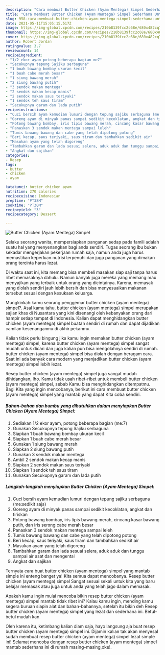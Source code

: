 ```yaml
---
description: "Cara membuat Butter Chicken (Ayam Mentega) Simpel Sederhana Untuk Jualan"
title: "Cara membuat Butter Chicken (Ayam Mentega) Simpel Sederhana Untuk Jualan"
slug: 958-cara-membuat-butter-chicken-ayam-mentega-simpel-sederhana-untuk-jualan
date: 2021-05-11T15:05:15.517Z
image: https://img-global.cpcdn.com/recipes/210b8139fcc2c68e/680x482cq70/butter-chicken-ayam-mentega-simpel-foto-resep-utama.jpg
thumbnail: https://img-global.cpcdn.com/recipes/210b8139fcc2c68e/680x482cq70/butter-chicken-ayam-mentega-simpel-foto-resep-utama.jpg
cover: https://img-global.cpcdn.com/recipes/210b8139fcc2c68e/680x482cq70/butter-chicken-ayam-mentega-simpel-foto-resep-utama.jpg
author: Robert Jordan
ratingvalue: 3.7
reviewcount: 14
recipeingredient:
- "1/2 ekor ayam potong beberapa bagian me7"
- "Secukupnya tepung Sajiku serbaguna"
- "1 buah bawang bombay ukuran kecil"
- "1 buah cabe merah besar"
- "1 siung bawang merah"
- "2 siung bawang putih"
- "3 sendok makan mentega"
- "2 sendok makan kecap manis"
- "2 sendok makan saus teriyaki"
- "1 sendok teh saus tiram"
- "Secukupnya garam dan lada putih"
recipeinstructions:
- "Cuci bersih ayam kemudian lumuri dengan tepung sajiku serbaguna (me:sedikit saja)"
- "Goreng ayam di minyak panas sampai sedikit kecoklatan, angkat dan tiriskan"
- "Potong bawang bombay, iris tipis bawang merah, cincang kasar bawang putih, dan iris serong cabe merah besar"
- "Panaskan 3 sendok makan mentega sampai leleh"
- "Tumis bawang bawang dan cabe yang telah dipotong potong"
- "Beri kecap, saus teriyaki, saus tiram dan tambahkan sedikit air"
- "Masukan ayam yang telah digoreng"
- "Tambahkan garam dan lada sesuai selera, aduk aduk dan tunggu sampai air asat dan mengental"
- "Angkat dan sajikan"
categories:
- Resep
tags:
- butter
- chicken
- ayam

katakunci: butter chicken ayam 
nutrition: 270 calories
recipecuisine: Indonesian
preptime: "PT38M"
cooktime: "PT30M"
recipeyield: "3"
recipecategory: Dessert

---
```



![Butter Chicken (Ayam Mentega) Simpel](https://img-global.cpcdn.com/recipes/210b8139fcc2c68e/680x482cq70/butter-chicken-ayam-mentega-simpel-foto-resep-utama.jpg)

Selaku seorang wanita, mempersiapkan panganan sedap pada famili adalah suatu hal yang menyenangkan bagi anda sendiri. Tugas seorang ibu bukan sekadar mengerjakan pekerjaan rumah saja, namun anda juga harus memastikan keperluan nutrisi terpenuhi dan juga panganan yang dimakan orang tercinta harus lezat.

Di waktu  saat ini, kita memang bisa membeli masakan siap saji tanpa harus ribet memasaknya dahulu. Namun banyak juga mereka yang memang mau menyajikan yang terbaik untuk orang yang dicintainya. Karena, memasak yang diolah sendiri jauh lebih bersih dan bisa menyesuaikan makanan tersebut sesuai dengan kesukaan keluarga. 



Mungkinkah kamu seorang penggemar butter chicken (ayam mentega) simpel?. Asal kamu tahu, butter chicken (ayam mentega) simpel merupakan sajian khas di Nusantara yang kini disenangi oleh kebanyakan orang dari hampir setiap tempat di Indonesia. Kalian dapat menghidangkan butter chicken (ayam mentega) simpel buatan sendiri di rumah dan dapat dijadikan camilan kesenanganmu di akhir pekanmu.

Kalian tidak perlu bingung jika kamu ingin memakan butter chicken (ayam mentega) simpel, karena butter chicken (ayam mentega) simpel sangat mudah untuk dicari dan juga kalian pun bisa mengolahnya sendiri di rumah. butter chicken (ayam mentega) simpel bisa diolah dengan beragam cara. Saat ini ada banyak cara modern yang menjadikan butter chicken (ayam mentega) simpel lebih lezat.

Resep butter chicken (ayam mentega) simpel juga sangat mudah dihidangkan, lho. Kamu tidak usah ribet-ribet untuk membeli butter chicken (ayam mentega) simpel, sebab Kamu bisa menghidangkan ditempatmu. Bagi Kita yang ingin mencobanya, berikut ini cara membuat butter chicken (ayam mentega) simpel yang mantab yang dapat Kita coba sendiri.

<!--inarticleads1-->

##### Bahan-bahan dan bumbu yang dibutuhkan dalam menyiapkan Butter Chicken (Ayam Mentega) Simpel:

1. Sediakan 1/2 ekor ayam, potong beberapa bagian (me:7)
1. Gunakan Secukupnya tepung Sajiku serbaguna
1. Siapkan 1 buah bawang bombay ukuran kecil
1. Siapkan 1 buah cabe merah besar
1. Gunakan 1 siung bawang merah
1. Siapkan 2 siung bawang putih
1. Gunakan 3 sendok makan mentega
1. Ambil 2 sendok makan kecap manis
1. Siapkan 2 sendok makan saus teriyaki
1. Siapkan 1 sendok teh saus tiram
1. Gunakan Secukupnya garam dan lada putih




<!--inarticleads2-->

##### Langkah-langkah menyiapkan Butter Chicken (Ayam Mentega) Simpel:

1. Cuci bersih ayam kemudian lumuri dengan tepung sajiku serbaguna (me:sedikit saja)
1. Goreng ayam di minyak panas sampai sedikit kecoklatan, angkat dan tiriskan
1. Potong bawang bombay, iris tipis bawang merah, cincang kasar bawang putih, dan iris serong cabe merah besar
1. Panaskan 3 sendok makan mentega sampai leleh
1. Tumis bawang bawang dan cabe yang telah dipotong potong
1. Beri kecap, saus teriyaki, saus tiram dan tambahkan sedikit air
1. Masukan ayam yang telah digoreng
1. Tambahkan garam dan lada sesuai selera, aduk aduk dan tunggu sampai air asat dan mengental
1. Angkat dan sajikan




Ternyata cara buat butter chicken (ayam mentega) simpel yang mantab simple ini enteng banget ya! Kita semua dapat mencobanya. Resep butter chicken (ayam mentega) simpel Sangat sesuai sekali untuk kita yang baru belajar memasak atau juga untuk anda yang telah jago dalam memasak.

Apakah kamu ingin mulai mencoba bikin resep butter chicken (ayam mentega) simpel mantab tidak ribet ini? Kalau kamu ingin, mending kamu segera buruan siapin alat dan bahan-bahannya, setelah itu bikin deh Resep butter chicken (ayam mentega) simpel yang lezat dan sederhana ini. Betul-betul mudah kan. 

Oleh karena itu, ketimbang kalian diam saja, hayo langsung aja buat resep butter chicken (ayam mentega) simpel ini. Dijamin kalian tak akan menyesal sudah membuat resep butter chicken (ayam mentega) simpel lezat simple ini! Selamat mencoba dengan resep butter chicken (ayam mentega) simpel mantab sederhana ini di rumah masing-masing,oke!.

